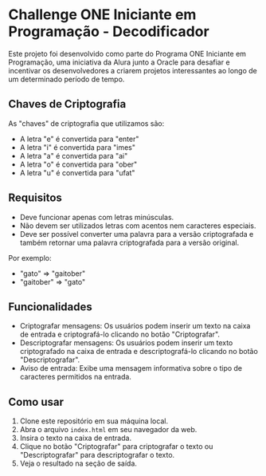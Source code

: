 # Challenge ONE Iniciante em Programação - Decodificador

Este projeto foi desenvolvido como parte do Programa ONE Iniciante em Programação, uma iniciativa da Alura junto a Oracle para desafiar e incentivar os desenvolvedores a criarem projetos interessantes ao longo de um determinado período de tempo.

## Chaves de Criptografia

As "chaves" de criptografia que utilizamos são:

- A letra "e" é convertida para "enter"
- A letra "i" é convertida para "imes"
- A letra "a" é convertida para "ai"
- A letra "o" é convertida para "ober"
- A letra "u" é convertida para "ufat"

## Requisitos

- Deve funcionar apenas com letras minúsculas.
- Não devem ser utilizados letras com acentos nem caracteres especiais.
- Deve ser possível converter uma palavra para a versão criptografada e também retornar uma palavra criptografada para a versão original.

Por exemplo:
- "gato" => "gaitober"
- "gaitober" => "gato"

## Funcionalidades

- Criptografar mensagens: Os usuários podem inserir um texto na caixa de entrada e criptografá-lo clicando no botão "Criptografar".
- Descriptografar mensagens: Os usuários podem inserir um texto criptografado na caixa de entrada e descriptografá-lo clicando no botão "Descriptografar".
- Aviso de entrada: Exibe uma mensagem informativa sobre o tipo de caracteres permitidos na entrada.

## Como usar

1. Clone este repositório em sua máquina local.
2. Abra o arquivo `index.html` em seu navegador da web.
3. Insira o texto na caixa de entrada.
4. Clique no botão "Criptografar" para criptografar o texto ou "Descriptografar" para descriptografar o texto.
5. Veja o resultado na seção de saída.
